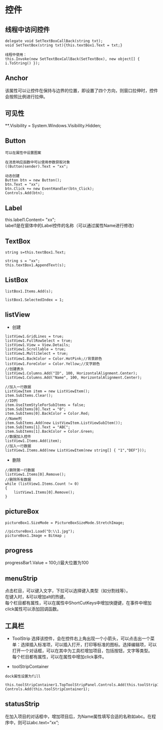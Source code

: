 # 控件

## 线程中访问控件
```
delegate void SetTextBoxCallBack(string txt);
void SetTextBox(string txt){this.textBox1.Text = txt;}

线程中使用：
this.Invoke(new SetTextBoxCallBack(SetTextBox), new object[] { i.ToString() });

```

## Anchor
该属性可以让控件在保持与边界的位置，即设置了四个方向，则窗口拉伸时，控件会按照比例进行拉伸。

## 可见性
**.Visibility = System.Windows.Visibility.Hidden; 

## Button
```
可以在属性中设置图案

在消息响应函数中可以使用参数获取对象
((Button)sender).Text = "xx";

动态创建
Button btn = new Button();
btn.Text = "xx";
btn.Click += new EventHandler(btn_Click);
Controls.Add(btn);
```

## Label
this.label1.Content= "xx";  
label1是在窗体中的Label控件的名称（可以通过属性Name进行修改）

## TextBox
```
string s=this.textBox1.Text;

string s = "xx";
this.textBox1.AppendText(s);
```

## ListBox
```
listBox1.Items.Add(s);

listBox1.SelectedIndex = 1;
```

## listView

+ 创建
```
listView1.GridLines = true;
listView1.FullRowSelect = true;
listView1.View = View.Details;
listView1.Scrollable = true;
listView1.MultiSelect = true;
listView1.BackColor = Color.HotPink;//背景颜色
listView1.ForeColor = Color.Yellow;//文字颜色
//创建表头
listView1.Columns.Add("ID", 100, HorizontalAlignment.Center);
listView1.Columns.Add("Name", 100, HorizontalAlignment.Center);

//加入一行数据
ListViewItem item = new ListViewItem();
item.SubItems.Clear();
//ID列
item.UseItemStyleForSubItems = false;
item.SubItems[0].Text = "0";
item.SubItems[0].BackColor = Color.Red;
//Name列
item.SubItems.Add(new ListViewItem.ListViewSubItem());
item.SubItems[1].Text = "ABC";
item.SubItems[1].BackColor = Color.Green;
//数据加入控件
listView1.Items.Add(item);
//加入一行数据
listView1.Items.Add(new ListViewItem(new string[] { "1","DEF"}));
```

+ 删除

```
//删除第一行数据
listView1.Items[0].Remove();
//删除所有数据
while (listView1.Items.Count != 0)
{
    listView1.Items[0].Remove();
}
```

## pictureBox

```
pictureBox1.SizeMode = PictureBoxSizeMode.StretchImage;

//pictureBox1.Load("D:\\1.jpg");
pictureBox1.Image = Bitmap ;
```

## progress
progressBar1.Value = 100;//最大位置为100

## menuStrip
点击栏目，可以键入文字，下拉可以选择键入类型（如分割线等）。  
在键入时，&可以增加alt的热键。  
每个栏目都有属性，可以在属性中ShortCutKeys中增加快捷键，在事件中增加click属性可以添加回调函数。

## 工具栏

+ ToolStrip
选择该控件，会在控件右上角出现一个小箭头，可以点击出一个菜单：选择插入标准项，可以插入打开，打印等标准的图标。选择编辑项，可以打开一个对话框，可以在其中为工具栏增加项目，包括按钮，文字等类型。  
每个栏目都有属性，可以在属性中增加click事件。

+ toolStripContainer
```
dock属性设置为fill

this.toolStripContainer1.TopToolStripPanel.Controls.Add(this.toolStrip1);
Controls.Add(this.toolStripContainer1);
```

## statusStrip

在加入项目的对话框中，增加项目后，为Name属性填写合适的名称如abc。在程序中，则可以abc.text=”xx”;

